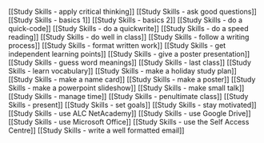 [[Study Skills - apply critical thinking]]
[[Study Skills - ask good questions]]
[[Study Skills - basics 1]]
[[Study Skills - basics 2]]
[[Study Skills - do a quick-code]]
[[Study Skills - do a quickwrite]]
[[Study Skills - do a speed reading]]
[[Study Skills - do well in class]]
[[Study Skills - follow a writing process]]
[[Study Skills - format written work]]
[[Study Skills - get independent learning points]]
[[Study Skills - give a poster presentation]]
[[Study Skills - guess word meanings]]
[[Study Skills - last class]]
[[Study Skills - learn vocabulary]]
[[Study Skills - make a holiday study plan]]
[[Study Skills - make a name card]]
[[Study Skills - make a poster]]
[[Study Skills - make a powerpoint slideshow]]
[[Study Skills - make small talk]]
[[Study Skills - manage time]]
[[Study Skills - penultimate class]]
[[Study Skills - present]]
[[Study Skills - set goals]]
[[Study Skills - stay motivated]]
[[Study Skills - use ALC NetAcademy]]
[[Study Skills - use Google Drive]]
[[Study Skills - use Microsoft Office]]
[[Study Skills - use the Self Access Centre]]
[[Study Skills - write a well formatted email]]
